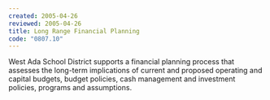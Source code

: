 ```yaml
---
created: 2005-04-26
reviewed: 2005-04-26
title: Long Range Financial Planning
code: "0807.10"
---
```


West Ada School District supports a financial planning process that assesses the long-term implications of current and proposed operating and capital budgets, budget policies, cash management and investment policies, programs and assumptions.

